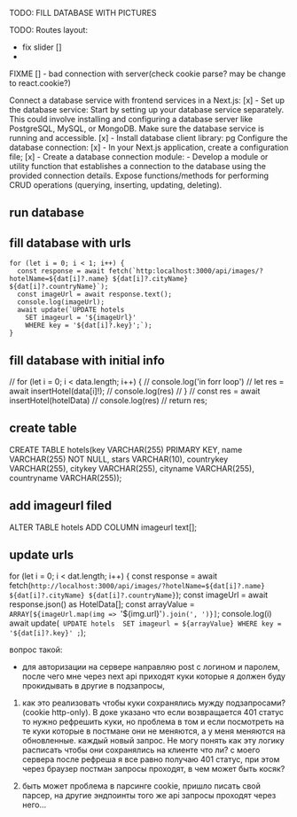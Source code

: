 
TODO: FILL DATABASE WITH PICTURES

TODO: Routes layout:

- fix slider []
-

FIXME [] - bad connection with server(check cookie parse? may be change to react.cookie?)

Connect a database service with frontend services in a Next.js:
[x] - Set up the database service: Start by setting up your database service separately. This could involve installing and configuring a database server like PostgreSQL, MySQL, or MongoDB. Make sure the database service is running and accessible.
[x] - Install database client library: pg
Configure the database connection:
[x] - In your Next.js application, create a configuration file;
[x] - Create a database connection module: - Develop a module or utility function that establishes a connection to the database using the provided connection details. Expose functions/methods for performing CRUD operations (querying, inserting, updating, deleting).

## run database


## fill database with urls

    for (let i = 0; i < 1; i++) {
      const response = await fetch(`http:localhost:3000/api/images/?hotelName=${dat[i]?.name} ${dat[i]?.cityName} ${dat[i]?.countryName}`);
      const imageUrl = await response.text();
      console.log(imageUrl);
      await update(`UPDATE hotels
        SET imageurl = '${imageUrl}'
        WHERE key = '${dat[i]?.key}';`);
    }

## fill database with initial info

// for (let i = 0; i < data.length; i++) {
// console.log('in forr loop')
// let res = await insertHotel(data[i]!);
// console.log(res)
// }
// const res = await insertHotel(hotelData)
// console.log(res)
// return res;

## create table

CREATE TABLE hotels(key VARCHAR(255) PRIMARY KEY, name VARCHAR(255) NOT NULL, stars VARCHAR(10), countrykey VARCHAR(255), citykey VARCHAR(255), cityname VARCHAR(255), countryname VARCHAR(255));

## add imageurl filed

ALTER TABLE hotels
ADD COLUMN imageurl text[];

## update urls

for (let i = 0; i < dat.length; i++) {
const response = await fetch(`http://localhost:3000/api/images/?hotelName=${dat[i]?.name} ${dat[i]?.cityName} ${dat[i]?.countryName}`);
const imageUrl = await response.json() as HotelData[];
const arrayValue = `ARRAY[${imageUrl.map(img => `'${img.url}'`).join(', ')}]`;
    console.log(i)
    await update(`
      UPDATE hotels 
      SET imageurl = ${arrayValue}
      WHERE key = '${dat[i]?.key}'
;`);

вопрос такой:

- для авторизации на сервере направляю post с логином и паролем, после чего мне через next api приходят куки которые я должен буду прокидывать в другие в подзапросы,

1. как это реализовать чтобы куки сохранялись мужду подзапросами?(cookie http-only).
   В доке указано что если возвращается 401 статус то нужно рефрешить куки, но проблема в том и если посмотреть на те куки которые в постмане они не меняются, а у меня меняются на обновленные. каждый новый запрос. Не могу понять как эту логику расписать чтобы они сохранялись на клиенте что ли? с моего сервера после рефреша я все равно получаю 401 статус, при этом через браузер постман запросы проходят, в чем может быть косяк?

2) быть может проблема в парсинге cookie, пришло писать свой парсер, на другие эндпоинты того же api запросы проходят через него...

